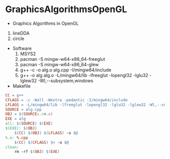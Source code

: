 # GraphicsAlgorithmsOpenGL
* Graphics Algorithms in OpenGL
1. lineDDA
1. circle

* Software
  1. MSYS2
  2. pacman -S mingw-w64-x86_64-freeglut
  3. pacman -S mingw-w64-x86_64-glew
  4. g++ -c -o alg.o alg.cpp -I/mingw64/include
  5. g++ -o alg alg.o -L/mingw64/lib -lfreeglut -lopengl32 -lglu32 -lglew32 -Wl,--subsystem,windows
* Makefile

```makefile
CC = g++
CFLAGS = -c -Wall -Wextra -pedantic -I/mingw64/include
LFLAGS = -L/mingw64/lib -lfreeglut -lopengl32 -lglu32 -lglew32 -Wl,--subsystem,windows
SOURCE = alg.cpp
OBJ = $(SOURCE:.c=.o)
EXE = alg
all: $(SOURCE) $(EXE)
$(EXE): $(OBJ)
	$(CC) $(OBJ) $(LFLAGS) -o $@
%.o: %.cpp
	$(CC) $(CFLAGS) $< -o $@
clean:
	rm -rf $(OBJ) $(EXE)
```


